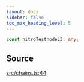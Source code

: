 ```yaml
---
layout: docs
sidebar: false
toc_max_heading_level: 5
---
```


```ts
const nitroTestnodeL3: any;
```

## Source

[src/chains.ts:44](https://github.com/OffchainLabs/arbitrum-orbit-sdk/blob/27c24d61cdc7e62a81af29bd04f39d5a3549ecb3/src/chains.ts#L44)
